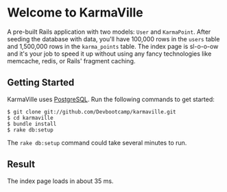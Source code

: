 # Welcome to KarmaVille

A pre-built Rails application with two models: `User` and `KarmaPoint`. After seeding the database with data, you'll have 100,000 rows in the `users` table and 1,500,000 rows in the `karma_points` table. The index page is sl-o-o-ow and it's your job to speed it up without using any fancy technologies like memcache, redis, or Rails' fragment caching.


## Getting Started

KarmaVille uses [PostgreSQL](http://www.postgresql.org/).  Run the following commands to get started:

```text
$ git clone git://github.com/Devbootcamp/karmaville.git
$ cd karmaville
$ bundle install
$ rake db:setup
```

The `rake db:setup` command could take several minutes to run.


## Result

The index page loads in about 35 ms.